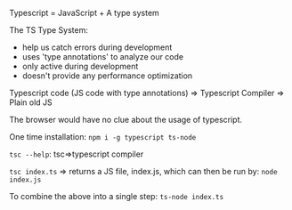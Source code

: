 Typescript = JavaScript + A type system

The TS Type System:
 - help us catch errors during development
 - uses 'type annotations' to analyze our code
 - only active during development
 - doesn't provide any performance optimization

Typescript code (JS code with type annotations) =>
Typescript Compiler =>
Plain old JS

The browser would have no clue about the usage of typescript.

One time installation:
`npm i -g typescript ts-node`

`tsc --help`: tsc=>typescript compiler

`tsc index.ts` => returns a JS file, index.js, which can then be run by: `node index.js`

To combine the above into a single step: `ts-node index.ts`